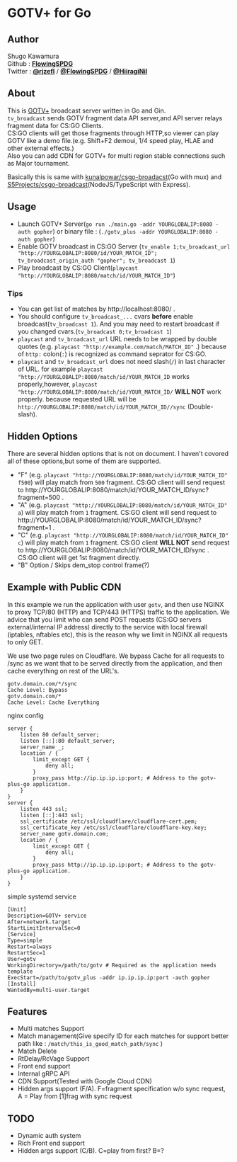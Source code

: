 # GOTV+ for Go  

## Author
Shugo Kawamura  
Github : [**FlowingSPDG**](http://github.com/FlowingSPDG)  
Twitter : [**@rjzefl**](http://twitter.com/rjzefl) / [**@FlowingSPDG**](http://twitter.com/FlowingSPDG) / [**@HiiragiNil**](http://twitter.com/HiiragiNil)

## About
This is [GOTV+](https://developer.valvesoftware.com/wiki/Counter-Strike:_Global_Offensive_Broadcast) broadcast server written in Go and Gin.  
`tv_broadcast` sends GOTV fragment data API server,and API server relays fragment data for CS:GO Clients.  
CS:GO clients will get those fragments through HTTP,so viewer can play GOTV like a demo file.(e.g. Shift+F2 demoui, 1/4 speed play, HLAE and other external effects.)  
Also you can add CDN for GOTV+ for multi region stable connections such as Major tournament.  
  
Basically this is same with [kunalpowar/csgo-broadacst](https://github.com/kunalpowar/csgo-broadcast)(Go with mux) and [S5Projects/csgo-broadcast](https://github.com/S5Projects/csgo-broadcast)(NodeJS/TypeScript with Express).  

## Usage
- Launch GOTV+ Server(`go run ./main.go -addr YOURGLOBALIP:8080 -auth gopher`) or binary file : (`./gotv_plus -addr YOURGLOBALIP:8080 -auth gopher`)
- Enable GOTV broadcast in CS:GO Server
(`tv_enable 1;tv_broadcast_url "http://YOURGLOBALIP:8080/id/YOUR_MATCH_ID"; tv_broadcast_origin_auth "gopher"; tv_broadcast 1`)
- Play broadcast by CS:GO Client(`playcast "http://YOURGLOBALIP:8080/match/id/YOUR_MATCH_ID"`)
### Tips
- You can get list of matches by http://localhost:8080/ .
- You should configure `tv_broadcast_...` cvars **before** enable broadcast(`tv_broadcast 1`). And you may need to restart broadcast if you changed cvars.(`tv_broadcast 0;tv_broadcast 1`)
- `playcast` and `tv_broadcast_url` URL needs to be wrapped by double quotes (e.g. `playcast "http://example.com/match/MATCH_ID"` .) because of `http:` colon(`:`) is recognized as command seprator for CS:GO.
- `playcast` and `tv_broadcast_url` does not need slash(`/`) in last character of URL. for example `playcast "http://YOURGLOBALIP:8080/match/id/YOUR_MATCH_ID` works properly,however, `playcast "http://YOURGLOBALIP:8080/match/id/YOUR_MATCH_ID/` **WILL NOT** work properly. because requested URL will be `http://YOURGLOBALIP:8080/match/id/YOUR_MATCH_ID//sync` (Double-slash).

## Hidden Options
There are several hidden options that is not on document. I haven't covored all of these options,but some of them are supported.  
- "F" (e.g. `playcast "http://YOURGLOBALIP:8080/match/id/YOUR_MATCH_ID" f500`) will play match from `500` fragment. CS:GO client will send request to http://YOURGLOBALIP:8080/match/id/YOUR_MATCH_ID/sync?fragment=500 .
- "A" (e.g. `playcast "http://YOURGLOBALIP:8080/match/id/YOUR_MATCH_ID" a`) will play match from `1` fragment. CS:GO client will send request to http://YOURGLOBALIP:8080/match/id/YOUR_MATCH_ID/sync?fragment=1 .
- "C" (e.g. `playcast "http://YOURGLOBALIP:8080/match/id/YOUR_MATCH_ID" c`) will play match from `1` fragment. CS:GO client **WILL NOT** send request to http://YOURGLOBALIP:8080/match/id/YOUR_MATCH_ID/sync . CS:GO client will get 1st fragment directly.
- "B" Option / Skips dem_stop control frame(?)

## Example with Public CDN
In this example we run the application with user `gotv`, and then use NGINX to proxy TCP/80 (HTTP) and TCP/443 (HTTPS) traffic to the application. 
We advice that you limit who can send POST requests (CS:GO servers external/internal IP address) directly to the service with local firewall (iptables, nftables etc), this is the reason why we limit in NGINX all requests to only GET. 

We use two page rules on Cloudflare. We bypass Cache for all requests to /sync as we want that to be served directly from the application, and then cache everything on rest of the URL's. 

```
gotv.domain.com/*/sync
Cache Level: Bypass
gotv.domain.com/*
Cache Level: Cache Everything
```

nginx config
```
server {
	listen 80 default_server;
	listen [::]:80 default_server;
	server_name _;
	location / {
		limit_except GET {
			deny all;
		}
		proxy_pass http://ip.ip.ip.ip:port; # Address to the gotv-plus-go application.
	}
}
server {
	listen 443 ssl;
	listen [::]:443 ssl;
	ssl_certificate /etc/ssl/cloudflare/cloudflare-cert.pem;
	ssl_certificate_key /etc/ssl/cloudflare/cloudflare-key.key;
	server_name gotv.domain.com;
	location / {
		limit_except GET {
			deny all;
		}
		proxy_pass http://ip.ip.ip.ip:port; # Address to the gotv-plus-go application.
	}
}
```

simple systemd service
```
[Unit]
Description=GOTV+ service
After=network.target
StartLimitIntervalSec=0
[Service]
Type=simple
Restart=always
RestartSec=1
User=gotv
WorkingDirectory=/path/to/gotv # Required as the application needs template
ExecStart=/path/to/gotv_plus -addr ip.ip.ip.ip:port -auth gopher
[Install]
WantedBy=multi-user.target
```

## Features
- Multi matches Support
- Match management(Give specify ID for each matches for support better path like : `/match/this_is_good_match_path/sync` )
- Match Delete
- RtDelay/RcVage Support
- Front end support
- Internal gRPC API
- CDN Support(Tested with Google Cloud CDN)
- Hidden args support (F/A). F=fragment specification w/o sync request,  A = Play from [1]frag with sync request

## TODO
- Dynamic auth system
- Rich Front end support
- Hidden args support (C/B). C=play from first? B=?

